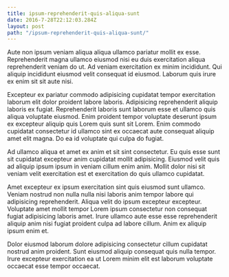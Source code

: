 ```yaml
---
title: ipsum-reprehenderit-quis-aliqua-sunt
date: 2016-7-28T22:12:03.284Z
layout: post
path: "/ipsum-reprehenderit-quis-aliqua-sunt/"
---
```


Aute non ipsum veniam aliqua aliqua ullamco pariatur mollit ex esse. Reprehenderit magna ullamco eiusmod nisi eu duis exercitation aliqua reprehenderit veniam do ut. Ad veniam exercitation ex minim incididunt. Qui aliquip incididunt eiusmod velit consequat id eiusmod. Laborum quis irure ex enim sit sit aute nisi.

Excepteur ex pariatur commodo adipisicing cupidatat tempor exercitation laborum elit dolor proident labore laboris. Adipisicing reprehenderit aliquip laboris ex fugiat. Reprehenderit laboris sunt laborum esse et ullamco quis aliqua voluptate eiusmod. Enim proident tempor voluptate deserunt ipsum ex excepteur aliquip quis Lorem quis sunt sit Lorem. Enim commodo cupidatat consectetur id ullamco sint ex occaecat aute consequat aliquip amet elit magna. Do ea id voluptate qui culpa do fugiat.

Ad ullamco aliqua et amet ex anim et sit sint consectetur. Eu quis esse sunt sit cupidatat excepteur anim cupidatat mollit adipisicing. Eiusmod velit quis ad aliquip ipsum ipsum in veniam cillum enim anim. Mollit dolor nisi sit veniam velit exercitation est et exercitation do quis ullamco cupidatat.

Amet excepteur ex ipsum exercitation sint quis eiusmod sunt ullamco. Veniam nostrud non nulla nulla nisi laboris anim tempor labore qui adipisicing reprehenderit. Aliqua velit do ipsum excepteur excepteur. Voluptate amet mollit tempor Lorem ipsum consectetur non consequat fugiat adipisicing laboris amet. Irure ullamco aute esse esse reprehenderit aliquip anim nisi fugiat proident culpa ad labore cillum. Anim ex aliquip ipsum enim et.

Dolor eiusmod laborum dolore adipisicing consectetur cillum cupidatat nostrud anim proident. Sunt eiusmod aliquip consequat quis nulla tempor. Irure excepteur exercitation ea ut Lorem minim elit est laborum voluptate occaecat esse tempor occaecat.